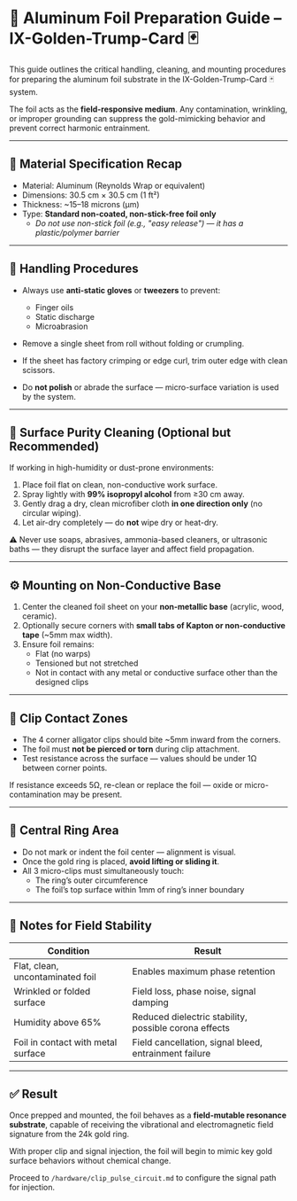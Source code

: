 # 🧽 Aluminum Foil Preparation Guide – IX-Golden-Trump-Card 🃏

This guide outlines the critical handling, cleaning, and mounting procedures for preparing the aluminum foil substrate in the IX-Golden-Trump-Card 🃏 system.

The foil acts as the **field-responsive medium**. Any contamination, wrinkling, or improper grounding can suppress the gold-mimicking behavior and prevent correct harmonic entrainment.

---

## 📏 Material Specification Recap

- Material: Aluminum (Reynolds Wrap or equivalent)
- Dimensions: 30.5 cm × 30.5 cm (1 ft²)
- Thickness: ~15–18 microns (μm)
- Type: **Standard non-coated, non-stick-free foil only**
  - *Do not use non-stick foil (e.g., "easy release") — it has a plastic/polymer barrier*

---

## 🧤 Handling Procedures

- Always use **anti-static gloves** or **tweezers** to prevent:
  - Finger oils
  - Static discharge
  - Microabrasion

- Remove a single sheet from roll without folding or crumpling.
- If the sheet has factory crimping or edge curl, trim outer edge with clean scissors.
- Do **not polish** or abrade the surface — micro-surface variation is used by the system.

---

## 🧼 Surface Purity Cleaning (Optional but Recommended)

If working in high-humidity or dust-prone environments:

1. Place foil flat on clean, non-conductive work surface.
2. Spray lightly with **99% isopropyl alcohol** from ≥30 cm away.
3. Gently drag a dry, clean microfiber cloth **in one direction only** (no circular wiping).
4. Let air-dry completely — do **not** wipe dry or heat-dry.

⚠️ Never use soaps, abrasives, ammonia-based cleaners, or ultrasonic baths — they disrupt the surface layer and affect field propagation.

---

## ⚙️ Mounting on Non-Conductive Base

1. Center the cleaned foil sheet on your **non-metallic base** (acrylic, wood, ceramic).
2. Optionally secure corners with **small tabs of Kapton or non-conductive tape** (~5mm max width).
3. Ensure foil remains:
   - Flat (no warps)
   - Tensioned but not stretched
   - Not in contact with any metal or conductive surface other than the designed clips

---

## 🔩 Clip Contact Zones

- The 4 corner alligator clips should bite ~5mm inward from the corners.
- The foil must **not be pierced or torn** during clip attachment.
- Test resistance across the surface — values should be under 1Ω between corner points.

If resistance exceeds 5Ω, re-clean or replace the foil — oxide or micro-contamination may be present.

---

## 🧲 Central Ring Area

- Do not mark or indent the foil center — alignment is visual.
- Once the gold ring is placed, **avoid lifting or sliding it**.
- All 3 micro-clips must simultaneously touch:
  - The ring’s outer circumference
  - The foil’s top surface within 1mm of ring’s inner boundary

---

## 🧠 Notes for Field Stability

| Condition | Result |
|-----------|--------|
| Flat, clean, uncontaminated foil | Enables maximum phase retention |
| Wrinkled or folded surface | Field loss, phase noise, signal damping |
| Humidity above 65% | Reduced dielectric stability, possible corona effects |
| Foil in contact with metal surface | Field cancellation, signal bleed, entrainment failure |

---

## ✅ Result

Once prepped and mounted, the foil behaves as a **field-mutable resonance substrate**, capable of receiving the vibrational and electromagnetic field signature from the 24k gold ring.

With proper clip and signal injection, the foil will begin to mimic key gold surface behaviors without chemical change.

Proceed to `/hardware/clip_pulse_circuit.md` to configure the signal path for injection.
